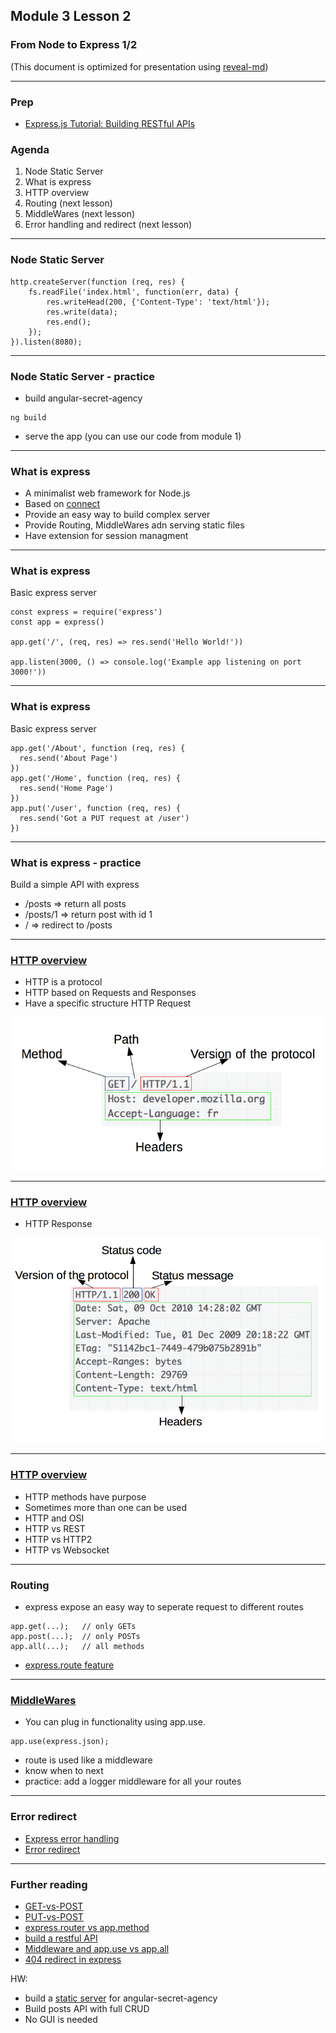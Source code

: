 ## Module 3 Lesson 2
### From Node to Express 1/2
(This document is optimized for presentation using [reveal-md](https://github.com/webpro/reveal-md))

---

### Prep
* [Express.js Tutorial: Building RESTful APIs](https://www.youtube.com/watch?v=pKd0Rpw7O48)

### Agenda
1. Node Static Server
2. What is express
3. HTTP overview
4. Routing (next lesson)
5. MiddleWares (next lesson)
6. Error handling and redirect (next lesson)

---
### Node Static Server
```
http.createServer(function (req, res) {
    fs.readFile('index.html', function(err, data) {
        res.writeHead(200, {'Content-Type': 'text/html'});
        res.write(data);
        res.end();
    });
}).listen(8080);
```

---
### Node Static Server - practice
* build angular-secret-agency
```
ng build
```
* serve the app (you can use our code from module 1)

---
### What is express
* A minimalist web framework for Node.js
* Based on [connect](https://github.com/senchalabs/connect)
* Provide an easy way to build complex server
* Provide Routing, MiddleWares adn serving static files
* Have extension for session managment

---
### What is express
Basic express server
```
const express = require('express')
const app = express()

app.get('/', (req, res) => res.send('Hello World!'))

app.listen(3000, () => console.log('Example app listening on port 3000!'))
```

---
### What is express
Basic express server
```
app.get('/About', function (req, res) {
  res.send('About Page')
})
app.get('/Home', function (req, res) {
  res.send('Home Page')
})
app.put('/user', function (req, res) {
  res.send('Got a PUT request at /user')
})
```

---
### What is express - practice
Build a simple API with express
* /posts => return all posts
* /posts/1 => return post with id 1
* / =>  redirect to /posts

---
### [HTTP overview](https://he.wikipedia.org/wiki/Hypertext_Transfer_Protocol#%D7%91%D7%A7%D7%A9%D7%95%D7%AA_HTTP)
* HTTP is a protocol
* HTTP based on Requests and Responses
* Have a specific structure
HTTP Request
<img src="./assets/HTTP_Request.png">

---
### [HTTP overview](https://he.wikipedia.org/wiki/Hypertext_Transfer_Protocol#%D7%91%D7%A7%D7%A9%D7%95%D7%AA_HTTP)
* HTTP Response
<img src="./assets/HTTP_Response.png">

---
### [HTTP overview](https://he.wikipedia.org/wiki/Hypertext_Transfer_Protocol#%D7%91%D7%A7%D7%A9%D7%95%D7%AA_HTTP)
* HTTP methods have purpose
* Sometimes more than one can be used
* HTTP and OSI
* HTTP vs REST
* HTTP vs HTTP2
* HTTP vs Websocket


---
### Routing
* express expose an easy way to seperate request to different routes
```
app.get(...);   // only GETs
app.post(...);  // only POSTs
app.all(...);   // all methods
```
* [express.route feature](https://expressjs.com/en/guide/routing.html)

---
### [MiddleWares](https://expressjs.com/en/guide/using-middleware.html)
* You can plug in functionality using app.use.
```
app.use(express.json);
```
* route is used like a middleware
* know when to next
* practice: add a logger middleware for all your routes

---
### Error redirect
* [Express error handling](https://expressjs.com/en/guide/error-handling.html)
* [Error redirect](https://expressjs.com/en/guide/error-handling.html)

---


### Further reading
* [GET-vs-POST](https://www.diffen.com/difference/GET-vs-POST-HTTP-Requests)
* [PUT-vs-POST](https://stackoverflow.com/questions/630453/put-vs-post-in-restRequests)
* [express.router vs app.method](https://stackoverflow.com/questions/28305120/differences-between-express-router-and-app-get)
* [build a restful API](https://scotch.io/tutorials/build-a-restful-api-using-node-and-express-4#getting-started)
* [Middleware and app.use vs app.all](http://qnimate.com/express-js-middleware-tutorial/)
* [404 redirect in express](https://gist.github.com/primaryobjects/0beed74756074d3df6e3)

HW:
* build a [static server](https://expressjs.com/en/starter/static-files.html) for angular-secret-agency
* Build posts API with full CRUD
* No GUI is needed
